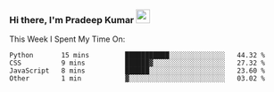### Hi there, I'm Pradeep Kumar <img src="https://media.giphy.com/media/Yrfa3vPYjWDwlEfvHw/giphy.gif" width="25px">

This Week I Spent My Time On:
<!--START_SECTION:waka-->
```text
Python       15 mins         ███████████░░░░░░░░░░░░░░   44.32 % 
CSS          9 mins          ██████▓░░░░░░░░░░░░░░░░░░   27.32 % 
JavaScript   8 mins          ██████░░░░░░░░░░░░░░░░░░░   23.60 % 
Other        1 min           ▓░░░░░░░░░░░░░░░░░░░░░░░░   03.02 % 
```
<!--END_SECTION:waka-->
